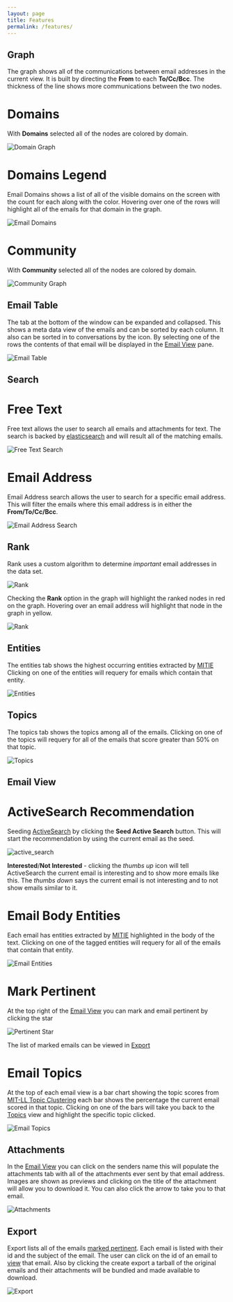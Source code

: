 ```yaml
---
layout: page
title: Features
permalink: /features/
---
```


## Graph

The graph shows all of the communications between email addresses in
the current view.  It is built by directing the **From** to each
**To/Cc/Bcc**.  The thickness of the line shows more communications
between the two nodes.

# Domains  
With **Domains** selected all of the nodes are colored by domain.  

![Domain Graph](../img/graph_domain.png)

# Domains Legend
Email Domains shows a list of all of the visible domains on the screen
with the count for each along with the color. Hovering over one of the
rows will highlight all of the emails for that domain in the graph.

![Email Domains](../img/email_domains_highlighted.png)


# Community

With **Community** selected all of the nodes are colored by domain.  

![Community Graph](../img/graph_community.png)

## Email Table

The tab at the bottom of the window can be expanded and collapsed.
This shows a meta data view of the emails and can be sorted by each
column. It also can be sorted in to conversations by the icon. By
selecting one of the rows the contents of that email will be displayed
in the [Email View](#email-view) pane.

![Email Table](../img/email_table_01.png)

## Search

# Free Text

Free text allows the user to search all emails and attachments for
text.  The search is backed by
[elasticsearch](http://www.elasticsearch.org) and will result all
of the matching emails.

![Free Text Search](../img/search_free_text.png)

# Email Address
Email Address search allows the user to search for a specific email
address. This will filter the emails where this email address is in
either the **From/To/Cc/Bcc**.  

![Email Address Search](../img/search_email_addr.png)

## Rank

Rank uses a custom algorithm to determine _important_ email addresses
in the data set.

![Rank](../img/rank.png)

Checking the **Rank** option in the graph will highlight the ranked
nodes in red on the graph.  Hovering over an email address will
highlight that node in the graph in yellow.

![Rank](../img/rank_graph.png)

## Entities

The entities tab shows the highest occurring entities extracted by
[MITIE](https://github.com/mitll/MITIE) Clicking on one of the
entities will requery for emails which contain that entity.

![Entities](../img/entities.png)

## Topics

The topics tab shows the topics among all of the emails. Clicking on
one of the topics will requery for all of the emails that score
greater than 50% on that topic.


![Topics](../img/topics_tab.png)

## Email View

# ActiveSearch Recommendation

Seeding [ActiveSearch](https://github.com/AutonlabCMU/ActiveSearch) by
clicking the **Seed Active Search** button. This will start the
recommendation by using the current email as the seed.

![active_search](../img/activesearch.png)

**Interested**/**Not Interested** - clicking the _thumbs up_ icon will
  tell ActiveSearch the current email is interesting and to show more
  emails like this.  The _thumbs down_ says the current email is not
  interesting and to not show emails similar to it.

# Email Body Entities

Each email has entities extracted by
[MITIE](https://github.com/mitll/MITIE) highlighted in the body of the
text.  Clicking on one of the tagged entities will requery for all of
the emails that contain that entity.

![Email Entities](../img/email_entities.png)

# Mark Pertinent

At the top right of the [Email View](#email-view) you can mark and
email pertinent by clicking the star

![Pertinent Star](../img/email_star.png)

The list of marked emails can be viewed in [Export](#export)

# Email Topics

At the top of each email view is a bar chart showing the topic scores
from
[MIT-LL Topic Clustering](https://github.com/mitll/topic-clustering)
each bar shows the percentage the current email scored in that topic.
Clicking on one of the bars will take you back to the
[Topics](#topics) view and highlight the specific topic clicked.

![Email Topics](../img/email_topics.png)

## Attachments

In the [Email View](#email-view) you can click on the senders name
this will populate the attachments tab with all of the attachments
ever sent by that email address. Images are shown as previews and
clicking on the title of the attachment will allow you to download it.
You can also click the arrow to take you to that email.

![Attachments](../img/attachments.png)

## Export

Export lists all of the emails [marked pertinent](#mark-pertinent).
Each email is listed with their id and the subject of the email.  The
user can click on the id of an email to [view](#email-view) that
email.  Also by clicking the create export a tarball of the original
emails and their attachments will be bundled and made available to download.  

![Export](../img/export.png)
